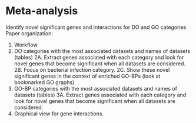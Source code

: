 # Meta-analysis
Identify novel significant genes and interactions for DO and GO categories
Paper organization:
1. Workflow
2. DO categories with the most associated datasets and names of datasets (tables)
2A. Extract genes associated with each category and look for novel genes that become significant when all datasets are considered.
2B. Focus on bacterial infection category.
2C. Show these novel significant genes in the context of enriched GO-BPs (look at bookmarked GO graphs).
3. GO-BP categories with the most associated datasets and names of datasets (tables)
3A. Extract genes associated with each category and look for novel genes that become significant when all datasets are considered.
4. Graphical view for gene interactions.
